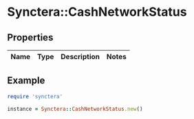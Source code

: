 # Synctera::CashNetworkStatus

## Properties

| Name | Type | Description | Notes |
| ---- | ---- | ----------- | ----- |

## Example

```ruby
require 'synctera'

instance = Synctera::CashNetworkStatus.new()
```

